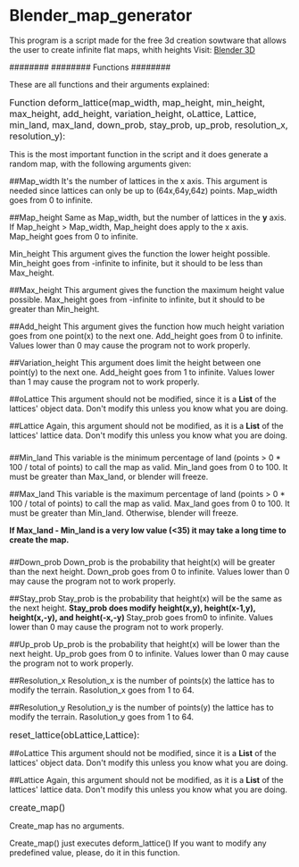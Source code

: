 
# Blender_map_generator

This program is a script made for the free 3d creation sowtware that allows the user to create infinite flat maps, whith heights
Visit: <a href=https://www.blender.org/ target="_blank">Blender 3D</a>

########
######## Functions
########

These are all functions and their arguments explained:

<font size="3">Function deform_lattice(map_width, map_height, min_height, max_height, add_height, variation_height, oLattice, Lattice, min_land, max_land, down_prob, stay_prob, up_prob, resolution_x, resolution_y):</font>

This is the most important function in the script and it does generate a random map, with the following arguments given:

##Map_width
It's the number of lattices in the x axis. This argument is needed since lattices can only be up to (64x,64y,64z) points.
Map_width goes from 0 to infinite.

##Map_height 
Same as Map_width, but the number of lattices in the <b>y</b> axis. If Map_height > Map_width, Map_height does apply to the x axis. 
Map_height goes from 0 to infinite.
  
Min_height
  This argument gives the function the lower height possible.
  Min_height goes from -infinite to infinite, but it should to be less than Max_height.
  
##Max_height
This argument gives the function the maximum height value possible.
Max_height goes from -infinite to infinite, but it should to be greater than Min_height.
  
##Add_height 
This argument gives the function how much height variation goes from one point(x) to the next one. 
Add_height goes from 0 to infinite. Values lower than 0 may cause the program not to work properly.

##Variation_height
This argument does limit the height between one point(y) to the next one.
Add_height goes from 1 to infinite. Values lower than 1 may cause the program not to work properly. 

##oLattice 
This argument should not be modified, since it is a <b>List</b> of the lattices' object data.
Don't modify this unless you know what you are doing.


##Lattice 
Again, this argument should not be modified, as it is a <b>List</b> of the lattices' lattice data. 
Don't modify this unless you know what you are doing.


###
##Min_land 
This variable is the minimum percentage of land (points > 0 * 100 / total of points) to call the map as valid.
Min_land goes from 0 to 100. It must be greater than Max_land, or blender will freeze.


##Max_land
This variable is the maximum percentage of land (points > 0 * 100 / total of points) to call the map as valid.
Max_land goes from 0 to 100. It must be greater than Min_land. Otherwise, blender will freeze.

<b> If Max_land - Min_land is a very low value (<35) it may take a long time to create the map. </b>
###

##Down_prob
Down_prob is the probability that height(x) will be greater than the next height. 
Down_prob goes from 0 to infinite. Values lower than 0 may cause the program not to work properly.


##Stay_prob 
Stay_prob is the probability that height(x) will be the same as the next height.
<b> Stay_prob does modify height(x,y), height(x-1,y), height(x,-y), and height(-x,-y) </b>
Stay_prob goes from0 to infinite. Values lower than 0 may cause the program not to work properly.


##Up_prob 
Up_prob is the probability that height(x) will be lower than the next height. 
Up_prob goes from 0 to infinite. Values lower than 0 may cause the program not to work properly. 


##Resolution_x 
Resolution_x is the number of points(x) the lattice has to modify the terrain.
Rasolution_x goes from 1 to 64.


##Resolution_y 
Resolution_y is the number of points(y) the lattice has to modify the terrain.
Rasolution_y goes from 1 to 64.




<font size="3"> reset_lattice(obLattice,Lattice): </font>

##oLattice
This argument should not be modified, since it is a <b>List</b> of the lattices' object data.
Don't modify this unless you know what you are doing.


##Lattice 
Again, this argument should not be modified, as it is a <b>List</b> of the lattices' lattice data.
Don't modify this unless you know what you are doing.




<font size="3"> create_map() </font>

Create_map has no arguments.

Create_map() just executes deform_lattice()
If you want to modify any predefined value, please, do it in this function.

